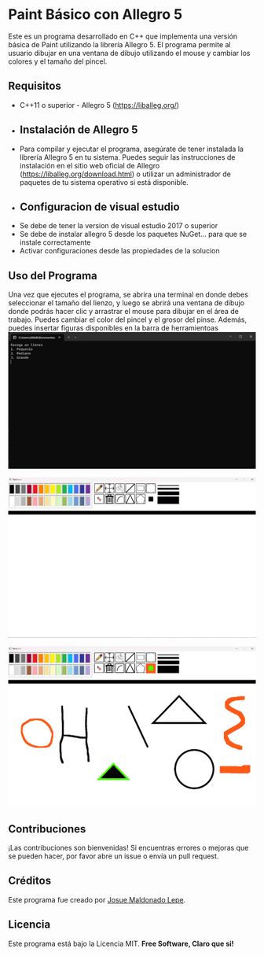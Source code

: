 # Paint Básico con Allegro 5

Este es un programa desarrollado en C++ que implementa una versión básica de Paint utilizando la librería Allegro 5. El programa permite al usuario dibujar en una ventana de dibujo utilizando el mouse y cambiar los colores y el tamaño del pincel.



## Requisitos  
- C++11 o superior - Allegro 5 (https://liballeg.org/) 
- ## Instalación de Allegro 5 
- Para compilar y ejecutar el programa, asegúrate de tener instalada la librería Allegro 5 en tu sistema. Puedes seguir las instrucciones de instalación en el sitio web oficial de Allegro (https://liballeg.org/download.html) o utilizar un administrador de paquetes de tu sistema operativo si está disponible.
- ## Configuracion de visual estudio 
- Se debe de tener la version de visual estudio 2017 o superior
- Se debe de instalar allegro 5 desde los paquetes NuGet... para que se instale correctamente
- Activar configuraciones desde las propiedades de la solucion

## Uso del Programa  
Una  vez  que  ejecutes  el  programa, se abrira una terminal en donde debes seleccionar el tamaño del lienzo, y luego se  abrirá  una  ventana  de  dibujo  donde  podrás  hacer  clic  y  arrastrar  el  mouse  para  dibujar  en  el  área  de  trabajo.  Puedes  cambiar  el  color  del  pincel y el grosor del pinse.  Además,  puedes  insertar figuras disponibles en la barra de herramientoas
![Captura de pantalla 1](ProyectoPaint\Recursos\capturas\c1.png)

![Captura de pantalla 2](ProyectoPaint\Recursos\capturas\c2.png)

![Captura de pantalla 3](ProyectoPaint\Recursos\capturas\c3.png)


## Contribuciones  
¡Las  contribuciones  son  bienvenidas!  Si  encuentras  errores  o  mejoras  que  se  pueden  hacer,  por  favor  abre  un  issue  o  envía  un  pull  request. 


## Créditos
Este programa fue creado por [Josue Maldonado Lepe](https://github.com/Jos-mlp).


## Licencia  
Este  programa  está  bajo  la  Licencia  MIT. 
**Free Software, Claro que si!**

